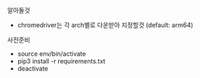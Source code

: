 
알아둘것
* chromedriver는 각 arch별로 다운받아 지정할것 (default: arm64)

사전준비
* source env/bin/activate
* pip3 install -r requirements.txt
* deactivate
